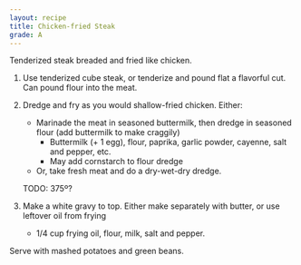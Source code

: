 ```yaml
---
layout: recipe
title: Chicken-fried Steak
grade: A
---
```

<!-- stub -->
Tenderized steak breaded and fried like chicken.
<!-- endstub -->

1. Use tenderized cube steak, or tenderize and pound flat a flavorful cut. Can pound flour into the meat.
2. Dredge and fry as you would shallow-fried chicken. Either: 
    - Marinade the meat in seasoned buttermilk, then dredge in seasoned flour (add buttermilk to make craggily)
        - Buttermilk (+ 1 egg), flour, paprika, garlic powder, cayenne, salt and pepper, etc.
        - May add cornstarch to flour dredge
    - Or, take fresh meat and do a dry-wet-dry dredge.

    TODO: 375º?
3. Make a white gravy to top. Either make separately with butter, or use leftover oil from frying
    - 1/4 cup frying oil, flour, milk, salt and pepper.

Serve with mashed potatoes and green beans.